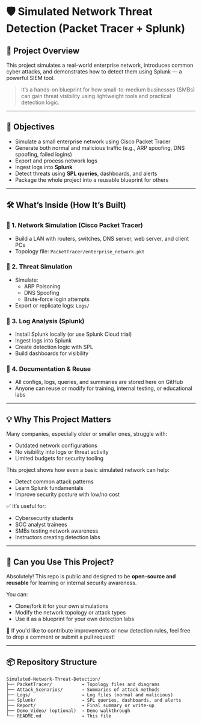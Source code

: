 # 🛡️ Simulated Network Threat Detection (Packet Tracer + Splunk)

## 📌 Project Overview

This project simulates a real-world enterprise network, introduces common cyber attacks, and demonstrates how to detect them using Splunk — a powerful SIEM tool.

> It’s a hands-on blueprint for how small-to-medium businesses (SMBs) can gain threat visibility using lightweight tools and practical detection logic.

---

## 🎯 Objectives

- Simulate a small enterprise network using Cisco Packet Tracer
- Generate both normal and malicious traffic (e.g., ARP spoofing, DNS spoofing, failed logins)
- Export and process network logs
- Ingest logs into **Splunk**
- Detect threats using **SPL queries**, dashboards, and alerts
- Package the whole project into a reusable blueprint for others

---

## 🛠️ What’s Inside (How It’s Built)

### 🔹 1. Network Simulation (Cisco Packet Tracer)
- Build a LAN with routers, switches, DNS server, web server, and client PCs
- Topology file: `PacketTracer/enterprise_network.pkt`

### 🔹 2. Threat Simulation
- Simulate:
  - ARP Poisoning
  - DNS Spoofing
  - Brute-force login attempts
- Export or replicate logs: `Logs/`

### 🔹 3. Log Analysis (Splunk)
- Install Splunk locally (or use Splunk Cloud trial)
- Ingest logs into Splunk
- Create detection logic with SPL
- Build dashboards for visibility

### 🔹 4. Documentation & Reuse
- All configs, logs, queries, and summaries are stored here on GitHub
- Anyone can reuse or modify for training, internal testing, or educational labs

---

## 💡 Why This Project Matters

Many companies, especially older or smaller ones, struggle with:

- Outdated network configurations
- No visibility into logs or threat activity
- Limited budgets for security tooling

This project shows how even a basic simulated network can help:

- Detect common attack patterns
- Learn Splunk fundamentals
- Improve security posture with low/no cost

✅ It’s useful for:
- Cybersecurity students
- SOC analyst trainees
- SMBs testing network awareness
- Instructors creating detection labs

---

## 🚀 Can you Use This Project?

Absolutely! This repo is public and designed to be **open-source and reusable** for learning or internal security awareness.

You can:
- Clone/fork it for your own simulations
- Modify the network topology or attack types
- Use it as a blueprint for your own detection labs

📄 If you'd like to contribute improvements or new detection rules, feel free to drop a comment or submit a pull request!

---

## 📦 Repository Structure

```
Simulated-Network-Threat-Detection/
├── PacketTracer/           → Topology files and diagrams
├── Attack_Scenarios/       → Summaries of attack methods
├── Logs/                   → Log files (normal and malicious)
├── Splunk/                 → SPL queries, dashboards, and alerts
├── Report/                 → Final summary or write-up
├── Demo_Video/ (optional)  → Demo walkthrough
└── README.md               → This file
```
